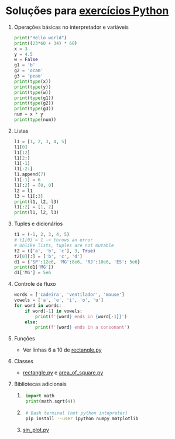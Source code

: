 # Soluções para [exercícios Python](exercicios.md)

1. Operações básicas no interpretador e variáveis
    ```python
    print("Hello world")
    print((23*60 + 34) * 60)
    x = 3
    y = 4.5
    w = False
    g1 = 'b'
    g2 = 'ocam'
    g3 = 'peao'
    print(type(x))
    print(type(y))
    print(type(w))
    print(type(g1))
    print(type(g2))
    print(type(g3))
    num = x * y
    print(type(num))
    ```

2. Listas
    ```python
    l1 = [1, 2, 3, 4, 5]
    l1[0]
    l1[:2]
    l1[2:]
    l1[-1]
    l1[-2:]
    l1.append(7)
    l1[-1] = 6
    l1[:2] = [0, 0]
    l2 = l1
    l3 = l1[:3]
    print(l1, l2, l3)
    l1[:2] = [1, 2]
    print(l1, l2, l3)
    ```

3. Tuples e dicionários
    ```python
    t1 = (-1, 2, 3, 4, 5)
    # t1[0] = 1 -> throws an error
    # Unlike lists, tuples are not mutable
    t2 = (['a', 'b', 'c'], 3, True)
    t2[0][:] = ['b', 'c', 'd']
    d1 = {'SP':12e6, 'MG':8e6, 'RJ':10e6, 'ES': 5e6}
    print(d1['MG'])
    d1['MG'] = 5e6
    ```

4. Controle de fluxo
    ```python
    words = ['cadeira', 'ventilador', 'mouse']
    vowels = ['a', 'e', 'i', 'o', 'u']
    for word in words:
        if word[-1] in vowels:
            print(f'{word} ends in {word[-1]}')
        else:
            print(f'{word} ends in a consonant')
    ```

5. Funções
    - Ver linhas 6 a 10 de [rectangle.py](rectangle.py)

6. Classes
    - [rectangle.py](rectangle.py) e [area_of_square.py](area_of_square.py)


7. Bibliotecas adicionais
    1. ```python
        import math
        print(math.sqrt(4))
       ```
    2. ```bash
        # Bash terminal (not python intepreter)
        pip install --user ipython numpy matplotlib
       ```
    3. [sin_plot.py](sin_plot.py)
